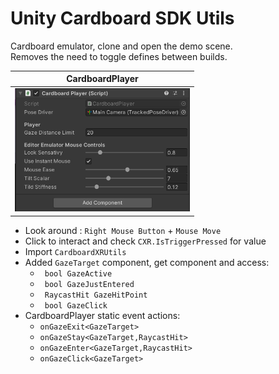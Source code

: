 # Unity Cardboard SDK Utils

Cardboard emulator, clone and open the demo scene.  
Removes the need to toggle defines between builds. 


| CardboardPlayer |
|------------|
| <img src="https://raw.githubusercontent.com/nukadelic/Unity-Cardboard/master/Docs/image-01.png" width="280"> |

* Look around : `Right Mouse Button` + `Mouse Move`
* Click to interact and check `CXR.IsTriggerPressed` for value 
* Import `CardboardXRUtils`
* Added `GazeTarget` component, get component and access:  
  * ` bool GazeActive`
  * ` bool GazeJustEntered`
  * ` RaycastHit GazeHitPoint`
  * ` bool GazeClick`
* CardboardPlayer static event actions: 
  * `onGazeExit<GazeTarget>`
  * `onGazeStay<GazeTarget,RaycastHit>`
  * `onGazeEnter<GazeTarget,RaycastHit>`
  * `onGazeClick<GazeTarget>`
